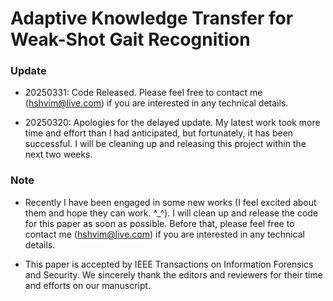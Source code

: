 # Adaptive Knowledge Transfer for Weak-Shot Gait Recognition

### Update

- 20250331: Code Released. Please feel free to contact me (hshvim@live.com) if you are interested in any technical details.

- 20250320: Apologies for the delayed update. My latest work took more time and effort than I had anticipated, but fortunately, it has been successful. I will be cleaning up and releasing this project within the next two weeks.

### Note 
- Recently I have been engaged in some new works (I feel excited about them and hope they can work. ^_^). I will clean up and release the code for this paper as soon as possible. Before that, please feel free to contact me (hshvim@live.com) if you are interested in any technical details.

- This paper is accepted by IEEE Transactions on Information Forensics and Security. We sincerely thank the editors and reviewers for their time and efforts on our manuscript.